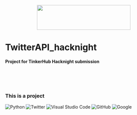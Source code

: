 <p align="center"><img src="https://i.imgur.com/L8xdbaV.png" height="80" width="300"></p>

# TwitterAPI_hacknight
#### Project for TinkerHub Hacknight submission 
</br></br></br>
### **This is a project**


![Python](https://img.shields.io/badge/python-3670A0?style=for-the-badge&logo=python&logoColor=ffdd54)
![Twitter](https://img.shields.io/badge/TWITTER-%231DA1F2.svg?style=for-the-badge&logo=Twitter&logoColor=white)
![Visual Studio Code](https://img.shields.io/badge/Visual%20Studio%20Code-0078d7.svg?style=for-the-badge&logo=visual-studio-code&logoColor=white)
![GitHub](https://img.shields.io/badge/github-%23121011.svg?style=for-the-badge&logo=github&logoColor=white)
![Google](https://img.shields.io/badge/google-4285F4?style=for-the-badge&logo=google&logoColor=white)
